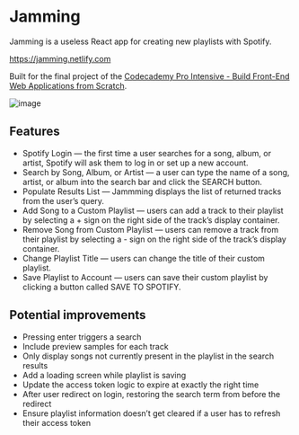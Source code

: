 # Jamming

Jamming is a useless React app for creating new playlists with Spotify.

https://jamming.netlify.com

Built for the final project of the [Codecademy Pro Intensive - Build Front-End Web Applications from Scratch](https://bit.ly/2m3tEtc).

![image](https://user-images.githubusercontent.com/10026538/65839342-303a1d00-e304-11e9-84ec-43e7d8b2365a.png)

## Features

* Spotify Login — the first time a user searches for a song, album, or artist, Spotify will ask them to log in or set up a new account. 
* Search by Song, Album, or Artist — a user can type the name of a song, artist, or album into the search bar and click the SEARCH button. 
* Populate Results List — Jammming displays the list of returned tracks from the user’s query.
* Add Song to a Custom Playlist — users can add a track to their playlist by selecting a + sign on the right side of the track’s display container.
* Remove Song from Custom Playlist — users can remove a track from their playlist by selecting a - sign on the right side of the track’s display container.
* Change Playlist Title — users can change the title of their custom playlist.
* Save Playlist to Account — users can save their custom playlist by clicking a button called SAVE TO SPOTIFY.

## Potential improvements

* Pressing enter triggers a search
* Include preview samples for each track
* Only display songs not currently present in the playlist in the search results
* Add a loading screen while playlist is saving
* Update the access token logic to expire at exactly the right time
* After user redirect on login, restoring the search term from before the redirect
* Ensure playlist information doesn’t get cleared if a user has to refresh their access token
